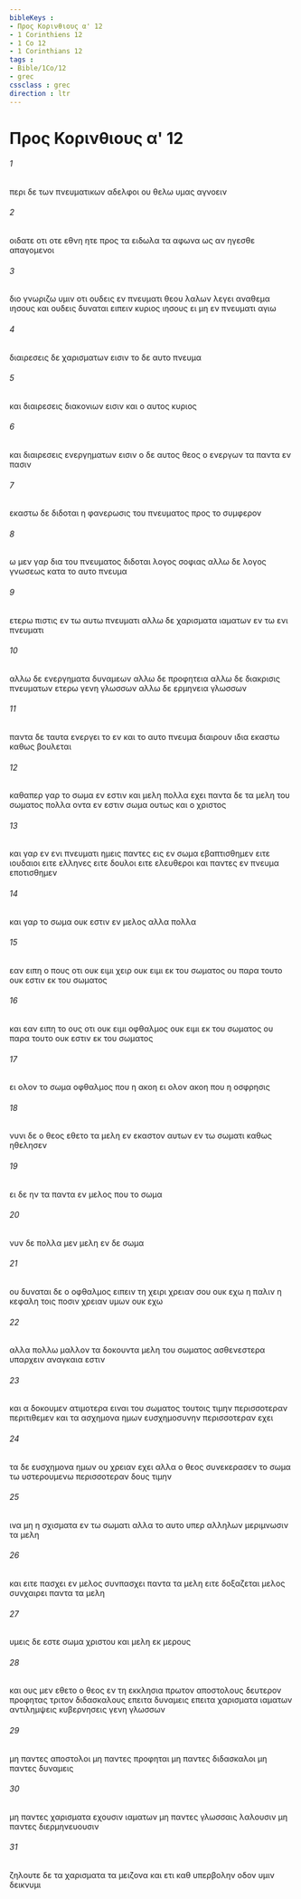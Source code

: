 ```yaml
---
bibleKeys : 
- Προς Κορινθιους α' 12
- 1 Corinthiens 12
- 1 Co 12
- 1 Corinthians 12
tags : 
- Bible/1Co/12
- grec
cssclass : grec
direction : ltr
---
```


# Προς Κορινθιους α' 12

###### 1
περι δε των πνευματικων αδελφοι ου θελω υμας αγνοειν
###### 2
οιδατε οτι οτε εθνη ητε προς τα ειδωλα τα αφωνα ως αν ηγεσθε απαγομενοι
###### 3
διο γνωριζω υμιν οτι ουδεις εν πνευματι θεου λαλων λεγει αναθεμα ιησους και ουδεις δυναται ειπειν κυριος ιησους ει μη εν πνευματι αγιω
###### 4
διαιρεσεις δε χαρισματων εισιν το δε αυτο πνευμα
###### 5
και διαιρεσεις διακονιων εισιν και ο αυτος κυριος
###### 6
και διαιρεσεις ενεργηματων εισιν ο δε αυτος θεος ο ενεργων τα παντα εν πασιν
###### 7
εκαστω δε διδοται η φανερωσις του πνευματος προς το συμφερον
###### 8
ω μεν γαρ δια του πνευματος διδοται λογος σοφιας αλλω δε λογος γνωσεως κατα το αυτο πνευμα
###### 9
ετερω πιστις εν τω αυτω πνευματι αλλω δε χαρισματα ιαματων εν τω ενι πνευματι
###### 10
αλλω δε ενεργηματα δυναμεων αλλω δε προφητεια αλλω δε διακρισις πνευματων ετερω γενη γλωσσων αλλω δε ερμηνεια γλωσσων
###### 11
παντα δε ταυτα ενεργει το εν και το αυτο πνευμα διαιρουν ιδια εκαστω καθως βουλεται
###### 12
καθαπερ γαρ το σωμα εν εστιν και μελη πολλα εχει παντα δε τα μελη του σωματος πολλα οντα εν εστιν σωμα ουτως και ο χριστος
###### 13
και γαρ εν ενι πνευματι ημεις παντες εις εν σωμα εβαπτισθημεν ειτε ιουδαιοι ειτε ελληνες ειτε δουλοι ειτε ελευθεροι και παντες εν πνευμα εποτισθημεν
###### 14
και γαρ το σωμα ουκ εστιν εν μελος αλλα πολλα
###### 15
εαν ειπη ο πους οτι ουκ ειμι χειρ ουκ ειμι εκ του σωματος ου παρα τουτο ουκ εστιν εκ του σωματος
###### 16
και εαν ειπη το ους οτι ουκ ειμι οφθαλμος ουκ ειμι εκ του σωματος ου παρα τουτο ουκ εστιν εκ του σωματος
###### 17
ει ολον το σωμα οφθαλμος που η ακοη ει ολον ακοη που η οσφρησις
###### 18
νυνι δε ο θεος εθετο τα μελη εν εκαστον αυτων εν τω σωματι καθως ηθελησεν
###### 19
ει δε ην τα παντα εν μελος που το σωμα
###### 20
νυν δε πολλα μεν μελη εν δε σωμα
###### 21
ου δυναται δε ο οφθαλμος ειπειν τη χειρι χρειαν σου ουκ εχω η παλιν η κεφαλη τοις ποσιν χρειαν υμων ουκ εχω
###### 22
αλλα πολλω μαλλον τα δοκουντα μελη του σωματος ασθενεστερα υπαρχειν αναγκαια εστιν
###### 23
και α δοκουμεν ατιμοτερα ειναι του σωματος τουτοις τιμην περισσοτεραν περιτιθεμεν και τα ασχημονα ημων ευσχημοσυνην περισσοτεραν εχει
###### 24
τα δε ευσχημονα ημων ου χρειαν εχει αλλα ο θεος συνεκερασεν το σωμα τω υστερουμενω περισσοτεραν δους τιμην
###### 25
ινα μη η σχισματα εν τω σωματι αλλα το αυτο υπερ αλληλων μεριμνωσιν τα μελη
###### 26
και ειτε πασχει εν μελος συνπασχει παντα τα μελη ειτε δοξαζεται μελος συνχαιρει παντα τα μελη
###### 27
υμεις δε εστε σωμα χριστου και μελη εκ μερους
###### 28
και ους μεν εθετο ο θεος εν τη εκκλησια πρωτον αποστολους δευτερον προφητας τριτον διδασκαλους επειτα δυναμεις επειτα χαρισματα ιαματων αντιλημψεις κυβερνησεις γενη γλωσσων
###### 29
μη παντες αποστολοι μη παντες προφηται μη παντες διδασκαλοι μη παντες δυναμεις
###### 30
μη παντες χαρισματα εχουσιν ιαματων μη παντες γλωσσαις λαλουσιν μη παντες διερμηνευουσιν
###### 31
ζηλουτε δε τα χαρισματα τα μειζονα και ετι καθ υπερβολην οδον υμιν δεικνυμι
